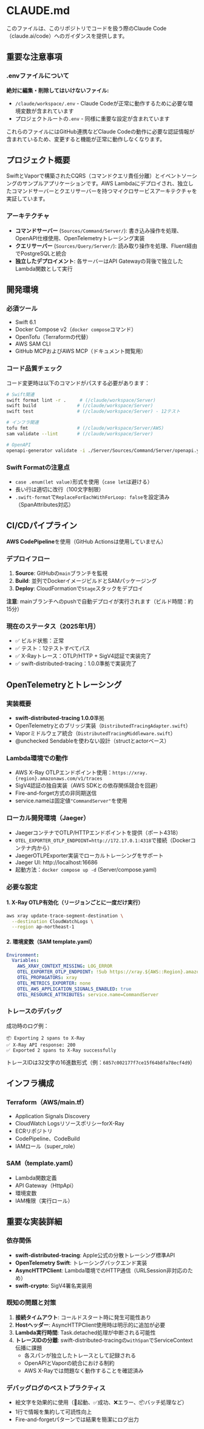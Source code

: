 # CLAUDE.md

このファイルは、このリポジトリでコードを扱う際のClaude Code（claude.ai/code）へのガイダンスを提供します。

## 重要な注意事項

### .envファイルについて
**絶対に編集・削除してはいけないファイル:**
- `/claude/workspace/.env` - Claude Codeが正常に動作するために必要な環境変数が含まれています
- プロジェクトルートの`.env` - 同様に重要な設定が含まれています

これらのファイルにはGitHub連携などClaude Codeの動作に必要な認証情報が含まれているため、変更すると機能が正常に動作しなくなります。

## プロジェクト概要

SwiftとVaporで構築されたCQRS（コマンドクエリ責任分離）とイベントソーシングのサンプルアプリケーションです。AWS Lambdaにデプロイされ、独立したコマンドサーバーとクエリサーバーを持つマイクロサービスアーキテクチャを実証しています。

### アーキテクチャ

- **コマンドサーバー** (`Sources/Command/Server/`): 書き込み操作を処理、OpenAPI仕様使用、OpenTelemetryトレーシング実装
- **クエリサーバー** (`Sources/Query/Server/`): 読み取り操作を処理、Fluent経由でPostgreSQLと統合
- **独立したデプロイメント**: 各サーバーはAPI Gatewayの背後で独立したLambda関数として実行

## 開発環境

### 必須ツール
- Swift 6.1
- Docker Compose v2（`docker compose`コマンド）
- OpenTofu（Terraformの代替）
- AWS SAM CLI
- GitHub MCPおよびAWS MCP（ドキュメント閲覧用）

### コード品質チェック
コード変更時は以下のコマンドがパスする必要があります：

```bash
# Swift関連
swift format lint -r .     # (/claude/workspace/Server)
swift build               # (/claude/workspace/Server)
swift test                # (/claude/workspace/Server) - 12テスト

# インフラ関連
tofu fmt                  # (/claude/workspace/Server/AWS)
sam validate --lint       # (/claude/workspace/Server)

# OpenAPI
openapi-generator validate -i ./Server/Sources/Command/Server/openapi.yaml
```

### Swift Formatの注意点
- `case .enum(let value)`形式を使用（`case let`は避ける）
- 長い行は適切に改行（100文字制限）
- `.swift-format`で`ReplaceForEachWithForLoop: false`を設定済み（SpanAttributes対応）

## CI/CDパイプライン

**AWS CodePipeline**を使用（GitHub Actionsは使用していません）

### デプロイフロー
1. **Source**: GitHubの`main`ブランチを監視
2. **Build**: 並列でDockerイメージビルドとSAMパッケージング
3. **Deploy**: CloudFormationで`Stage`スタックをデプロイ

**注意**: mainブランチへのpushで自動デプロイが実行されます（ビルド時間：約15分）

### 現在のステータス（2025年1月）
- ✅ ビルド状態：正常
- ✅ テスト：12テストすべてパス
- ✅ X-Rayトレース：OTLP/HTTP + SigV4認証で実装完了
- ✅ swift-distributed-tracing：1.0.0準拠で実装完了

## OpenTelemetryとトレーシング

### 実装概要
- **swift-distributed-tracing 1.0.0**準拠
- OpenTelemetryとのブリッジ実装（`DistributedTracingAdapter.swift`）
- Vaporミドルウェア統合（`DistributedTracingMiddleware.swift`）
- @unchecked Sendableを使わない設計（structとactorベース）

### Lambda環境での動作
- AWS X-Ray OTLPエンドポイント使用：`https://xray.{region}.amazonaws.com/v1/traces`
- SigV4認証の独自実装（AWS SDKとの依存関係競合を回避）
- Fire-and-forget方式の非同期送信
- service.nameは固定値`"CommandServer"`を使用

### ローカル開発環境（Jaeger）
- JaegerコンテナでOTLP/HTTPエンドポイントを提供（ポート4318）
- `OTEL_EXPORTER_OTLP_ENDPOINT=http://172.17.0.1:4318`で接続（Dockerコンテナ内から）
- JaegerOTLPExporter実装でローカルトレーシングをサポート
- Jaeger UI: http://localhost:16686
- 起動方法：`docker compose up -d` (Server/compose.yaml)

### 必要な設定

#### 1. X-Ray OTLP有効化（リージョンごとに一度だけ実行）
```bash
aws xray update-trace-segment-destination \
  --destination CloudWatchLogs \
  --region ap-northeast-1
```

#### 2. 環境変数（SAM template.yaml）
```yaml
Environment:
  Variables:
    AWS_XRAY_CONTEXT_MISSING: LOG_ERROR
    OTEL_EXPORTER_OTLP_ENDPOINT: !Sub https://xray.${AWS::Region}.amazonaws.com
    OTEL_PROPAGATORS: xray
    OTEL_METRICS_EXPORTER: none
    OTEL_AWS_APPLICATION_SIGNALS_ENABLED: true
    OTEL_RESOURCE_ATTRIBUTES: service.name=CommandServer
```

### トレースのデバッグ
成功時のログ例：
```
📦 Exporting 2 spans to X-Ray
✅ X-Ray API response: 200
✅ Exported 2 spans to X-Ray successfully
```

トレースIDは32文字の16進数形式（例：`6857c002177f7ce15f64b8fa78ecf4d9`）

## インフラ構成

### Terraform（AWS/main.tf）
- Application Signals Discovery
- CloudWatch LogsリソースポリシーforX-Ray
- ECRリポジトリ
- CodePipeline、CodeBuild
- IAMロール（super_role）

### SAM（template.yaml）
- Lambda関数定義
- API Gateway（HttpApi）
- 環境変数
- IAM権限（実行ロール）

## 重要な実装詳細

### 依存関係
- **swift-distributed-tracing**: Apple公式の分散トレーシング標準API
- **OpenTelemetry Swift**: トレーシングバックエンド実装
- **AsyncHTTPClient**: Lambda環境でのHTTP通信（URLSession非対応のため）
- **swift-crypto**: SigV4署名実装用

### 既知の問題と対策
1. **接続タイムアウト**: コールドスタート時に発生可能性あり
2. **Hostヘッダー**: AsyncHTTPClient使用時は明示的に追加が必要
3. **Lambda実行時間**: Task.detached処理が中断される可能性
4. **トレースIDの分離**: swift-distributed-tracingの`withSpan`でServiceContext伝播に課題
   - 各スパンが独立したトレースとして記録される
   - OpenAPIとVaporの統合における制約
   - AWS X-Rayでは問題なく動作することを確認済み

### デバッグログのベストプラクティス
- 絵文字を効果的に使用（🚀起動、✅成功、❌エラー、📦バッチ処理など）
- 1行で情報を集約して可読性向上
- Fire-and-forgetパターンでは結果を簡潔にログ出力
